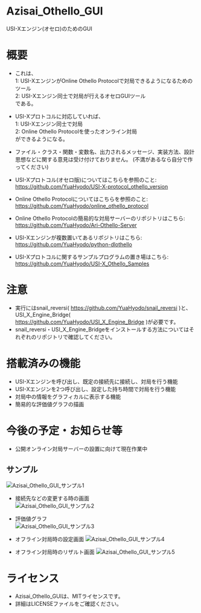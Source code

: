 # Azisai_Othello_GUI
USI-Xエンジン(オセロ)のためのGUI

# 概要
- これは、<br>
1: USI-XエンジンがOnline Othello Protocolで対局できるようになるためのツール<br>
2: USI-Xエンジン同士で対局が行えるオセロGUIツール<br>
である。

- USI-Xプロトコルに対応していれば、<br>
1: USI-Xエンジン同士で対局<br>
2: Online Othello Protocolを使ったオンライン対局<br>
ができるようになる。

- ファイル・クラス・関数・変数名、出力されるメッセージ、実装方法、設計思想などに関する意見は受け付けておりません。 (不満があるなら自分で作ってください)

- USI-Xプロトコル(オセロ版)についてはこちらを参照のこと: https://github.com/YuaHyodo/USI-X-protocol_othello_version

- Online Othello Protocolについてはこちらを参照のこと: https://github.com/YuaHyodo/online_othello_protocol

- Online Othello Protocolの簡易的な対局サーバーのリポジトリはこちら: https://github.com/YuaHyodo/Ari-Othello-Server

- USI-Xエンジンが複数置いてあるリポジトリはこちら: https://github.com/YuaHyodo/python-dlothello

- USI-Xプロトコルに関するサンプルプログラムの置き場はこちら: https://github.com/YuaHyodo/USI-X_Othello_Samples

# 注意
- 実行にはsnail_reversi( https://github.com/YuaHyodo/snail_reversi )と、<br>
USI_X_Engine_Bridge( https://github.com/YuaHyodo/USI_X_Engine_Bridge )が必要です。
- snail_reversi・USI_X_Engine_Bridgeをインストールする方法についてはそれぞれのリポジトリで確認してください。

# 搭載済みの機能
- USI-Xエンジンを呼び出し、既定の接続先に接続し、対局を行う機能
- USI-Xエンジンを2つ呼び出し、設定した持ち時間で対局を行う機能
- 対局中の情報をグラフィカルに表示する機能
- 簡易的な評価値グラフの描画

# 今後の予定・お知らせ等
- 公開オンライン対局サーバーの設置に向けて現在作業中

## サンプル
![Azisai_Othello_GUI_サンプル1](https://user-images.githubusercontent.com/66828980/184169516-7ce0f89a-63d5-4eae-bd3d-e1f46b37bc35.png)

- 接続先などの変更する時の画面<br>
![Azisai_Othello_GUI_サンプル2](https://user-images.githubusercontent.com/66828980/184169718-5db875c5-c661-4c28-8920-820277ec64c4.png)

- 評価値グラフ<br>
![Azisai_Othello_GUI_サンプル3](https://user-images.githubusercontent.com/66828980/184169791-c356488f-95f6-44c6-b8ea-91ea87dff8d6.png)

- オフライン対局時の設定画面
![Azisai_Othello_GUI_サンプル4](https://user-images.githubusercontent.com/66828980/184886739-6ef5be7e-03a3-4014-960d-0a11add164b1.png)

- オフライン対局時のリザルト画面
![Azisai_Othello_GUI_サンプル5](https://user-images.githubusercontent.com/66828980/184886825-fb6e7cde-334d-481c-9d10-5483004b6cc6.png)


# ライセンス
- Azisai_Othello_GUIは、MITライセンスです。
- 詳細はLICENSEファイルをご確認ください。

